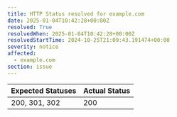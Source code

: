 ```yaml
---
title: HTTP Status resolved for example.com
date: 2025-01-04T10:42:28+00:00Z
resolved: True
resolvedWhen: 2025-01-04T10:42:28+00:00Z
resolvedStartTime: 2024-10-25T21:09:43.191474+00:00
severity: notice
affected:
  - example.com
section: issue
---
```


| Expected Statuses | Actual Status  |
|-------------------|----------------|
| 200, 301, 302 | 200 |
